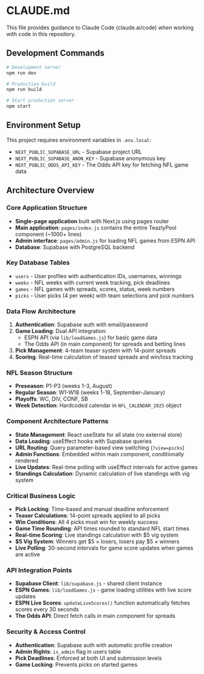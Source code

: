 # CLAUDE.md

This file provides guidance to Claude Code (claude.ai/code) when working with code in this repository.

## Development Commands

```bash
# Development server
npm run dev

# Production build
npm run build

# Start production server
npm start
```

## Environment Setup

This project requires environment variables in `.env.local`:
- `NEXT_PUBLIC_SUPABASE_URL` - Supabase project URL
- `NEXT_PUBLIC_SUPABASE_ANON_KEY` - Supabase anonymous key
- `NEXT_PUBLIC_ODDS_API_KEY` - The Odds API key for fetching NFL game data

## Architecture Overview

### Core Application Structure
- **Single-page application** built with Next.js using pages router
- **Main application**: `pages/index.js` contains the entire TeazlyPool component (~1000+ lines)
- **Admin interface**: `pages/admin.js` for loading NFL games from ESPN API
- **Database**: Supabase with PostgreSQL backend

### Key Database Tables
- `users` - User profiles with authentication IDs, usernames, winnings
- `weeks` - NFL weeks with current week tracking, pick deadlines
- `games` - NFL games with spreads, scores, status, week numbers
- `picks` - User picks (4 per week) with team selections and pick numbers

### Data Flow Architecture
1. **Authentication**: Supabase auth with email/password
2. **Game Loading**: Dual API integration:
   - ESPN API (via `lib/loadGames.js`) for basic game data
   - The Odds API (in main component) for spreads and betting lines
3. **Pick Management**: 4-team teaser system with 14-point spreads
4. **Scoring**: Real-time calculation of teased spreads and win/loss tracking

### NFL Season Structure
- **Preseason**: P1-P3 (weeks 1-3, August)
- **Regular Season**: W1-W18 (weeks 1-18, September-January)  
- **Playoffs**: WC, DIV, CONF, SB
- **Week Detection**: Hardcoded calendar in `NFL_CALENDAR_2025` object

### Component Architecture Patterns
- **State Management**: React useState for all state (no external store)
- **Data Loading**: useEffect hooks with Supabase queries
- **URL Routing**: Query parameter-based view switching (`?view=picks`)
- **Admin Functions**: Embedded within main component, conditionally rendered
- **Live Updates**: Real-time polling with useEffect intervals for active games
- **Standings Calculation**: Dynamic calculation of live standings with vig system

### Critical Business Logic
- **Pick Locking**: Time-based and manual deadline enforcement
- **Teaser Calculations**: 14-point spreads applied to all picks
- **Win Conditions**: All 4 picks must win for weekly success
- **Game Time Rounding**: API times rounded to standard NFL start times
- **Real-time Scoring**: Live standings calculation with $5 vig system
- **$5 Vig System**: Winners get $5 × losers, losers pay $5 × winners
- **Live Polling**: 30-second intervals for game score updates when games are active

### API Integration Points
- **Supabase Client**: `lib/supabase.js` - shared client instance
- **ESPN Games**: `lib/loadGames.js` - game loading utilities with live score updates
- **ESPN Live Scores**: `updateLiveScores()` function automatically fetches scores every 30 seconds
- **The Odds API**: Direct fetch calls in main component for spreads

### Security & Access Control
- **Authentication**: Supabase auth with automatic profile creation
- **Admin Rights**: `is_admin` flag in users table
- **Pick Deadlines**: Enforced at both UI and submission levels
- **Game Locking**: Prevents picks on started games